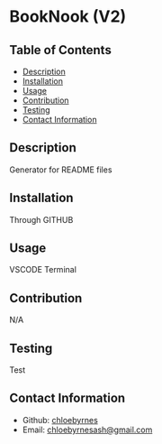 # BookNook (V2)

## Table of Contents

- [Description](#description)
- [Installation](#installation)
- [Usage](#usage)
- [Contribution](#contribution)
- [Testing](#testing)
- [Contact Information](#contact-information)

## Description

Generator for README files

## Installation

Through GITHUB

## Usage

VSCODE Terminal

## Contribution

N/A

## Testing

Test

## Contact Information

- Github: [chloebyrnes](https://github.com/chloebyrnes)
- Email: [chloebyrnesash@gmail.com](mailto:user@example.com)
